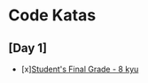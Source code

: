 # Code Katas

## [Day 1]

- [x][Student's Final Grade - 8 kyu](https://www.codewars.com/katastudents-final-grade) 